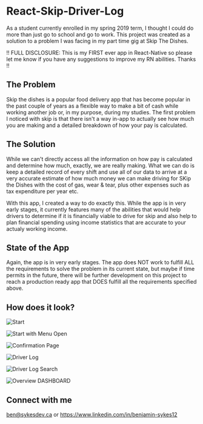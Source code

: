 # React-Skip-Driver-Log

As a student currently enrolled in my spring 2019 term, I thought I could do more than just go to school and go to work. This project was created as a solution to a problem I was facing in my part time gig at Skip The Dishes.

!! FULL DISCLOSURE: This is my FIRST ever app in React-Native so please let me know if you have any suggestions to improve my RN abilities. Thanks !!

## The Problem
Skip the dishes is a popular food delivery app that has become popular in the past couple of years as a flexible way to make a bit of cash while working another job or, in my purpose, during my studies. The first problem I noticed with skip is that there isn't a way in-app to actually see how much you are making and a detailed breakdown of how your pay is calculated.

## The Solution
While we can't directly access all the information on how pay is calculated and determine how much, exactly, we are really making. What we can do is keep a detailed record of every shift and use all of our data to arrive at a very accurate estimate of how much money we can make driving for SKip the Dishes with the cost of gas, wear & tear, plus other expenses such as tax expenditure per year etc.

With this app, I created a way to do exactly this. While the app is in very early stages, it currently features many of the abilities that would help drivers to determine if it is financially viable to drive for skip and also help to plan financial spending using income statistics that are accurate to your actualy working income.

## State of the App
Again, the app is in very early stages. The app does NOT work to fulfill ALL the requirements to solve the problem in its current state, but maybe if time permits in the future, there will be further development on this project to reach a production ready app that DOES fulfill all the requirements specified above.

## How does it look?

![Start](https://i.imgur.com/GZTcxPC.png)

![Start with Menu Open](https://i.imgur.com/W6CgOL4.png)

![Confirmation Page](https://i.imgur.com/QoSMixp.png)

![Driver Log](https://i.imgur.com/jS7ETls.png)

![Driver Log Search](https://i.imgur.com/bJ7wy3m.png)

![Overview DASHBOARD](https://i.imgur.com/twB3GJ4.png)

## Connect with me
ben@sykesdev.ca
or
https://www.linkedin.com/in/benjamin-sykes12
